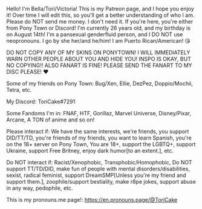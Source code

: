 Hello! I'm Bella/Tori/Victoria! This is my Patreon page, and I hope you enjoy it! Over time I will edit this, so you'll get a better understanding of who I am. Please do NOT send me money. I don't need it. If you're here, you're either from Pony Town or Discord! I'm currently 26 years old, and my birthday is on August 14th! I'm a pansexual genderfluid person, and I DO NOT use neopronouns. I go by she her/and he/him! I am Puerto Rican/American! 😘

DO NOT COPY ANY OF MY SKINS ON PONYTOWN! I WILL IMMEDIATELY WARN OTHER PEOPLE ABOUT YOU AND HIDE YOU! INSPO IS OKAY, BUT NO COPYING!! ALSO FANART IS FINE! PLEASE SEND THE FANART TO MY DISC PLEASE! ❤️

Some of my friends on Pony Town: Bug/Xen, Ellie, DezPez, Doppio/Mochii, Tetra, etc.

My Discord: ToriCake#7291

Some Fandoms I'm in: FNAF, HTF, Gorillaz, Marvel Universe, Disney/Pixar, Arcane, A TON of anime and so on!

Please interact if: We have the same interests, we're friends, you support DID/TT/TD, you're friends of my friends, you want to learn Spanish, you're on the 18+ server on Pony Town, You are 18+, support the LGBTQ+, support Ukraine, support Free Britney, enjoy dark humor[to an extent.], etc.

Do NOT interact if: Racist/Xenophobic, Transphobic/Homophobic, Do NOT support TT/TD/DID, make fun of people with mental disorders/disabilities, sexist, radical feminist, support DreamSMP[Unless you're my friend and support them.], zoophile/support bestiality, make r8pe jokes, support abuse in any way, pedophile, etc.

This is my pronouns.me page!: https://en.pronouns.page/@ToriCake

